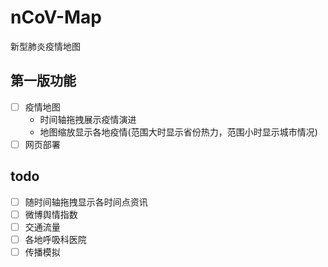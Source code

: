 # nCoV-Map
新型肺炎疫情地图

## 第一版功能
- [ ] 疫情地图
  * 时间轴拖拽展示疫情演进
  * 地图缩放显示各地疫情(范围大时显示省份热力，范围小时显示城市情况)
- [ ] 网页部署

## todo
- [ ] 随时间轴拖拽显示各时间点资讯
- [ ] 微博舆情指数
- [ ] 交通流量
- [ ] 各地呼吸科医院
- [ ] 传播模拟